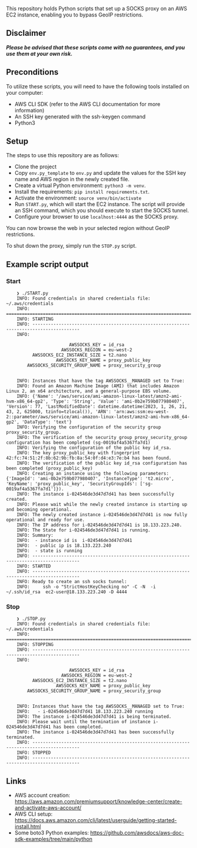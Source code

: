 This repository holds Python scripts that set up a SOCKS proxy on an AWS EC2 instance, 
enabling you to bypass GeoIP restrictions. 

## Disclaimer
***Please be advised that these scripts come with no guarantees, and you use them at your own risk.***

## Preconditions
To utilize these scripts, you will need to have the following tools installed on your computer:

* AWS CLI SDK (refer to the AWS CLI documentation for more information)
* An SSH key generated with the ssh-keygen command
* Python3

## Setup

The steps to use this repository are as follows:

* Clone the project
* Copy `env.py_template` to `env.py` and update the values for the SSH key name and AWS region in the newly created file.
* Create a virtual Python environment: `python3 -m venv`.
* Install the requirements: `pip install requirements.txt`.
* Activate the environment: `source venv/bin/activate`
* Run `START.py`, which will start the EC2 instance. The script will provide an SSH command, which you should execute to start the SOCKS tunnel.
* Configure your browser to use `localhost:4444` as the SOCKS proxy.

You can now browse the web in your selected region without GeoIP restrictions.

To shut down the proxy, simply run the `STOP.py` script.

## Example script output

### Start
        
        ❯ ./START.py              
        INFO: Found credentials in shared credentials file: ~/.aws/credentials
        INFO: ========================================================================================
        INFO: STARTING
        INFO: ----------------------------------------------------------------------------------------
        INFO:
        
                            AWSSOCKS_KEY = id_rsa
                         AWSSOCKS_REGION = eu-west-2
              AWSSOCKS_EC2_INSTANCE_SIZE = t2.nano
                       AWSSOCKS_KEY_NAME = proxy_public_key
            AWSSOCKS_SECURITY_GROUP_NAME = proxy_security_group
        
        
        INFO: Instances that have the tag AWSSOCKS__MANAGED set to True:
        INFO: Found an Amazon Machine Image (AMI) that includes Amazon Linux 2, an x64 architecture, and a general-purpose EBS volume.
        INFO: {'Name': '/aws/service/ami-amazon-linux-latest/amzn2-ami-hvm-x86_64-gp2', 'Type': 'String', 'Value': 'ami-0b2e759b077980407', 'Version': 77, 'LastModifiedDate': datetime.datetime(2023, 1, 26, 21, 43, 2, 625000, tzinfo=tzlocal()), 'ARN': 'arn:aws:ssm:eu-west-2::parameter/aws/service/ami-amazon-linux-latest/amzn2-ami-hvm-x86_64-gp2', 'DataType': 'text'}
        INFO: Verifying the configuration of the security group proxy_security_group.
        INFO: The verification of the security group proxy_security_group configuration has been completed (sg-0019af4a5367fa7d1)
        INFO: Verifying the configuration of the public key id_rsa.
        INFO: The key proxy_public_key with fingerprint 42:fc:74:51:2f:8b:62:9b:fb:8a:54:0f:d4:e3:7e:b4 has been found.
        INFO: The verification of the public key id_rsa configuration has been completed (proxy_public_key)
        INFO: Creating an instance using the following parameters: {'ImageId': 'ami-0b2e759b077980407', 'InstanceType': 't2.micro', 'KeyName': 'proxy_public_key', 'SecurityGroupIds': ['sg-0019af4a5367fa7d1']}).
        INFO: The instance i-024546de3d47d7d41 has been successfully created.
        INFO: Please wait while the newly created instance is starting up and becoming operational.
        INFO: The newly created instance i-024546de3d47d7d41 is now fully operational and ready for use.
        INFO: The IP address for i-024546de3d47d7d41 is 18.133.223.240.
        INFO: The State for i-024546de3d47d7d41 is running.
        INFO: Summary:
        INFO:  - instance id is  i-024546de3d47d7d41
        INFO:  - public ip is 18.133.223.240
        INFO:  - state is running
        INFO: ----------------------------------------------------------------------------------------
        INFO: STARTED
        INFO: ----------------------------------------------------------------------------------------
        INFO: Ready to create an ssh socks tunnel:
        INFO:     ssh -o "StrictHostKeyChecking no" -C -N  -i ~/.ssh/id_rsa  ec2-user@18.133.223.240 -D 4444



### Stop

        ❯ ./STOP.py
        INFO: Found credentials in shared credentials file: ~/.aws/credentials
        INFO: ========================================================================================
        INFO: STOPPING
        INFO: ----------------------------------------------------------------------------------------
        INFO:
        
                            AWSSOCKS_KEY = id_rsa
                         AWSSOCKS_REGION = eu-west-2
              AWSSOCKS_EC2_INSTANCE_SIZE = t2.nano
                       AWSSOCKS_KEY_NAME = proxy_public_key
            AWSSOCKS_SECURITY_GROUP_NAME = proxy_security_group
        
        
        INFO: Instances that have the tag AWSSOCKS__MANAGED set to True:
        INFO:   - i-024546de3d47d7d41 18.133.223.240 running
        INFO: The instance i-024546de3d47d7d41 is being terminated.
        INFO: Please wait until the termination of instance i-024546de3d47d7d41 has been completed.
        INFO: The instance i-024546de3d47d7d41 has been successfully terminated.
        INFO: ----------------------------------------------------------------------------------------
        INFO: STOPPED
        INFO: ----------------------------------------------------------------------------------------
        

        

## Links
* AWS account creation: https://aws.amazon.com/premiumsupport/knowledge-center/create-and-activate-aws-account/
* AWS CLI setup: https://docs.aws.amazon.com/cli/latest/userguide/getting-started-install.html
* Some boto3 Python examples: https://github.com/awsdocs/aws-doc-sdk-examples/tree/main/python
